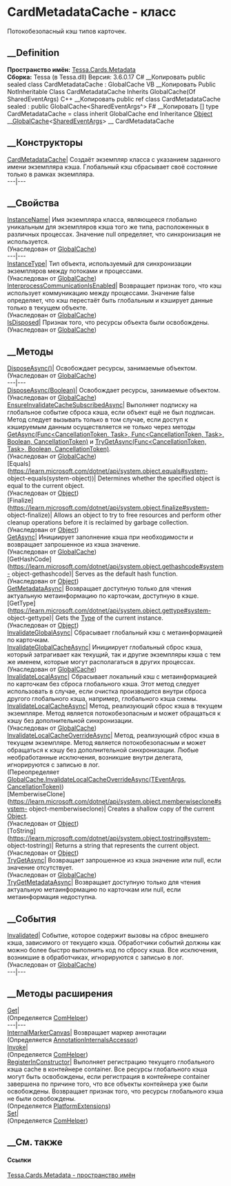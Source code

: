 # CardMetadataCache - класс
Потокобезопасный кэш типов карточек.
## __Definition
 **Пространство имён:** [Tessa.Cards.Metadata](N_Tessa_Cards_Metadata.htm)  
 **Сборка:** Tessa (в Tessa.dll) Версия: 3.6.0.17
C# __Копировать
     public sealed class CardMetadataCache : GlobalCache<SharedEventArgs>
VB __Копировать
     Public NotInheritable Class CardMetadataCache
    	Inherits GlobalCache(Of SharedEventArgs)
C++ __Копировать
     public ref class CardMetadataCache sealed : public GlobalCache<SharedEventArgs^>
F# __Копировать
     [<SealedAttribute>]
    type CardMetadataCache = 
        class
            inherit GlobalCache<SharedEventArgs>
        end
Inheritance
    [Object](https://learn.microsoft.com/dotnet/api/system.object) __[GlobalCache](T_Tessa_Platform_Caching_GlobalCache_1.htm)<[SharedEventArgs](T_Tessa_Platform_IPC_SharedEventArgs.htm)> __ CardMetadataCache
##  __Конструкторы
[CardMetadataCache](M_Tessa_Cards_Metadata_CardMetadataCache__ctor.htm)|
Создаёт экземпляр класса с указанием заданного имени экземпляра кэша.
Глобальный кэш сбрасывает своё состояние только в рамках экземпляра.  
---|---  
## __Свойства
[InstanceName](P_Tessa_Platform_Caching_GlobalCache_1_InstanceName.htm)|  Имя
экземпляра класса, являющееся глобально уникальным для экземпляров кэша того
же типа, расположенных в различных процессах. Значение null определяет, что
синхронизация не используется.  
(Унаследован от
[GlobalCache<TEventArgs>](T_Tessa_Platform_Caching_GlobalCache_1.htm))  
---|---  
[InstanceType](P_Tessa_Platform_Caching_GlobalCache_1_InstanceType.htm)|  Тип
объекта, используемый для синхронизации экземпляров между потоками и
процессами.  
(Унаследован от
[GlobalCache<TEventArgs>](T_Tessa_Platform_Caching_GlobalCache_1.htm))  
[InterprocessCommunicationIsEnabled](P_Tessa_Platform_Caching_GlobalCache_1_InterprocessCommunicationIsEnabled.htm)|
Возвращает признак того, что кэш использует коммуникацию между процессами.
Значение false определяет, что кэш перестаёт быть глобальным и кэширует данные
только в текущем объекте.  
(Унаследован от
[GlobalCache<TEventArgs>](T_Tessa_Platform_Caching_GlobalCache_1.htm))  
[IsDisposed](P_Tessa_Platform_Caching_GlobalCache_1_IsDisposed.htm)| Признак
того, что ресурсы объекта были освобождены.  
(Унаследован от
[GlobalCache<TEventArgs>](T_Tessa_Platform_Caching_GlobalCache_1.htm))  
##  __Методы
[DisposeAsync()](M_Tessa_Platform_Caching_GlobalCache_1_DisposeAsync.htm)|
Освобождает ресурсы, занимаемые объектом.  
(Унаследован от
[GlobalCache<TEventArgs>](T_Tessa_Platform_Caching_GlobalCache_1.htm))  
---|---  
[DisposeAsync(Boolean)](M_Tessa_Platform_Caching_GlobalCache_1_DisposeAsync_1.htm)|
Освобождает ресурсы, занимаемые объектом.  
(Унаследован от
[GlobalCache<TEventArgs>](T_Tessa_Platform_Caching_GlobalCache_1.htm))  
[EnsureInvalidateCacheSubscribedAsync](M_Tessa_Platform_Caching_GlobalCache_1_EnsureInvalidateCacheSubscribedAsync.htm)|
Выполняет подписку на глобальное событие сброса кэша, если объект ещё не был
подписан. Метод следует вызывать только в том случае, если доступ к кэшируемым
данным осуществляется не только через методы
[GetAsync<T>(Func<CancellationToken, Task<T>>, Func<CancellationToken,
Task<T>>, Boolean,
CancellationToken)](M_Tessa_Platform_Caching_GlobalCache_1_GetAsync__1.htm) и
[TryGetAsync<T>(Func<CancellationToken, Task<T>>, Boolean,
CancellationToken)](M_Tessa_Platform_Caching_GlobalCache_1_TryGetAsync__1.htm).  
(Унаследован от
[GlobalCache<TEventArgs>](T_Tessa_Platform_Caching_GlobalCache_1.htm))  
[Equals](https://learn.microsoft.com/dotnet/api/system.object.equals#system-
object-equals\(system-object\))| Determines whether the specified object is
equal to the current object.  
(Унаследован от
[Object](https://learn.microsoft.com/dotnet/api/system.object))  
[Finalize](https://learn.microsoft.com/dotnet/api/system.object.finalize#system-
object-finalize)| Allows an object to try to free resources and perform other
cleanup operations before it is reclaimed by garbage collection.  
(Унаследован от
[Object](https://learn.microsoft.com/dotnet/api/system.object))  
[GetAsync<T>](M_Tessa_Platform_Caching_GlobalCache_1_GetAsync__1.htm)|
Инициирует заполнение кэша при необходимости и возвращает запрошенное из кэша
значение.  
(Унаследован от
[GlobalCache<TEventArgs>](T_Tessa_Platform_Caching_GlobalCache_1.htm))  
[GetHashCode](https://learn.microsoft.com/dotnet/api/system.object.gethashcode#system-
object-gethashcode)| Serves as the default hash function.  
(Унаследован от
[Object](https://learn.microsoft.com/dotnet/api/system.object))  
[GetMetadataAsync](M_Tessa_Cards_Metadata_CardMetadataCache_GetMetadataAsync.htm)|
Возвращает доступную только для чтения актуальную метаинформацию по карточкам,
доступную в кэше.  
[GetType](https://learn.microsoft.com/dotnet/api/system.object.gettype#system-
object-gettype)| Gets the
[Type](https://learn.microsoft.com/dotnet/api/system.type) of the current
instance.  
(Унаследован от
[Object](https://learn.microsoft.com/dotnet/api/system.object))  
[InvalidateGlobalAsync](M_Tessa_Cards_Metadata_CardMetadataCache_InvalidateGlobalAsync.htm)|
Сбрасывает глобальный кэш с метаинформацией по карточкам.  
[InvalidateGlobalCacheAsync](M_Tessa_Platform_Caching_GlobalCache_1_InvalidateGlobalCacheAsync.htm)|
Инициирует глобальный сброс кэша, который затрагивает как текущий, так и
другие экземпляры кэша с тем же именем, которые могут располагаться в других
процессах.  
(Унаследован от
[GlobalCache<TEventArgs>](T_Tessa_Platform_Caching_GlobalCache_1.htm))  
[InvalidateLocalAsync](M_Tessa_Cards_Metadata_CardMetadataCache_InvalidateLocalAsync.htm)|
Сбрасывает локальный кэш с метаинформацией по карточкам без сброса глобального
кэша. Этот метод следует использовать в случае, если очистка производится
внутри сброса другого глобального кэша, например, глобального кэша схемы.  
[InvalidateLocalCacheAsync](M_Tessa_Platform_Caching_GlobalCache_1_InvalidateLocalCacheAsync.htm)|
Метод, реализующий сброс кэша в текущем экземпляре. Метод является
потокобезопасным и может обращаться к кэшу без дополнительной синхронизации.  
(Унаследован от
[GlobalCache<TEventArgs>](T_Tessa_Platform_Caching_GlobalCache_1.htm))  
[InvalidateLocalCacheOverrideAsync](M_Tessa_Cards_Metadata_CardMetadataCache_InvalidateLocalCacheOverrideAsync.htm)|
Метод, реализующий сброс кэша в текущем экземпляре. Метод является
потокобезопасным и может обращаться к кэшу без дополнительной синхронизации.
Любые необработанные исключения, возникшие внутри делегата, игнорируются с
записью в лог.  
(Переопределяет
[GlobalCache<TEventArgs>.InvalidateLocalCacheOverrideAsync(TEventArgs,
CancellationToken)](M_Tessa_Platform_Caching_GlobalCache_1_InvalidateLocalCacheOverrideAsync.htm))  
[MemberwiseClone](https://learn.microsoft.com/dotnet/api/system.object.memberwiseclone#system-
object-memberwiseclone)| Creates a shallow copy of the current
[Object](https://learn.microsoft.com/dotnet/api/system.object).  
(Унаследован от
[Object](https://learn.microsoft.com/dotnet/api/system.object))  
[ToString](https://learn.microsoft.com/dotnet/api/system.object.tostring#system-
object-tostring)| Returns a string that represents the current object.  
(Унаследован от
[Object](https://learn.microsoft.com/dotnet/api/system.object))  
[TryGetAsync<T>](M_Tessa_Platform_Caching_GlobalCache_1_TryGetAsync__1.htm)|
Возвращает запрошенное из кэша значение или null, если значение отсутствует.  
(Унаследован от
[GlobalCache<TEventArgs>](T_Tessa_Platform_Caching_GlobalCache_1.htm))  
[TryGetMetadataAsync](M_Tessa_Cards_Metadata_CardMetadataCache_TryGetMetadataAsync.htm)|
Возвращает доступную только для чтения актуальную метаинформацию по карточкам
или null, если метаинформация недоступна.  
## __События
[Invalidated](E_Tessa_Platform_Caching_GlobalCache_1_Invalidated.htm)|
Событие, которое содержит вызовы на сброс внешнего кэша, зависимого от
текущего кэша. Обработчики событий должны как можно более быстро выполнить код
по сбросу кэша. Все исключения, возникшие в обработчиках, игнорируются с
записью в лог.  
(Унаследован от
[GlobalCache<TEventArgs>](T_Tessa_Platform_Caching_GlobalCache_1.htm))  
---|---  
##  __Методы расширения
[Get](M_Tessa_Extensions_Default_Client_EDS_ComHelper_Get.htm)|  
(Определяется
[ComHelper](T_Tessa_Extensions_Default_Client_EDS_ComHelper.htm))  
---|---  
[InternalMarkerCanvas](M_Tessa_UI_Views_Charting_Annotations_AnnotationInternalsAccessor_InternalMarkerCanvas.htm)|
Возвращает маркер аннотации  
(Определяется
[AnnotationInternalsAccessor](T_Tessa_UI_Views_Charting_Annotations_AnnotationInternalsAccessor.htm))  
[Invoke](M_Tessa_Extensions_Default_Client_EDS_ComHelper_Invoke.htm)|  
(Определяется
[ComHelper](T_Tessa_Extensions_Default_Client_EDS_ComHelper.htm))  
[RegisterInConstructor<SharedEventArgs>](M_Tessa_Platform_PlatformExtensions_RegisterInConstructor__1.htm)|
Выполняет регистрацию текущего глобального кэша cache в контейнере container.
Все ресурсы глобального кэша могут быть освобождены, если регистрация в
контейнере container завершена по причине того, что все объекты контейнера уже
были освобождены. Возвращает признак того, что ресурсы глобального кэша не
были освобождены.  
(Определяется [PlatformExtensions](T_Tessa_Platform_PlatformExtensions.htm))  
[Set](M_Tessa_Extensions_Default_Client_EDS_ComHelper_Set.htm)|  
(Определяется
[ComHelper](T_Tessa_Extensions_Default_Client_EDS_ComHelper.htm))  
##  __См. также
#### Ссылки
[Tessa.Cards.Metadata - пространство имён](N_Tessa_Cards_Metadata.htm)
